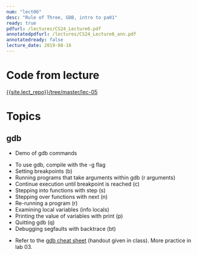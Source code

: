 ```yaml
---
num: "lect06"
desc: "Rule of Three, GDB, intro to pa01"
ready: true
pdfurl: /lectures/CS24_Lecture6.pdf
annotatedpdfurl: /lectures/CS24_Lecture6_ann.pdf
annotatedready: false
lecture_date: 2019-08-16
---
```


# Code from lecture
[{{site.lect_repo}}/tree/master/lec-05]({{site.lect_repo}}/tree/master/lec-06)

# Topics

## gdb

* Demo of gdb commands 
 - To use gdb, compile with the -g flag
 - Setting breakpoints (b)
 - Running programs that take arguments within gdb (r arguments)
 - Continue execution until breakpoint is reached (c)
 - Stepping into functions with step (s)
 - Stepping over functions with next (n)
 - Re-running a program (r)
 - Examining local variables  (info locals)
 - Printing the value of variables with print (p)
 - Quitting gdb (q)
 - Debugging segfaults with backtrace (bt)
* Refer to the [gdb cheat sheet](http://darkdust.net/files/GDB%20Cheat%20Sheet.pdf) (handout given in class). More practice in lab 03.

